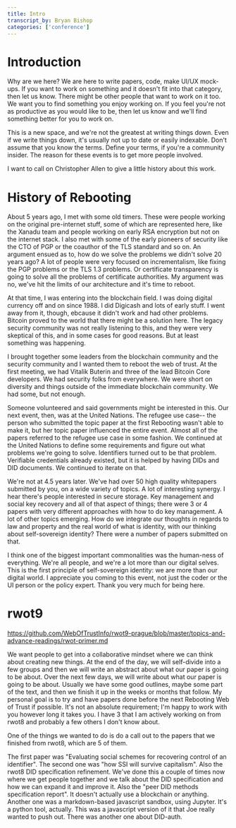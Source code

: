 ```yaml
---
title: Intro
transcript_by: Bryan Bishop
categories: ['conference']
---
```


# Introduction

Why are we here? We are here to write papers, code, make UI/UX mock-ups. If you want to work on something and it doesn't fit into that category, then let us know. There might be other people that want to work on it too. We want you to find something you enjoy working on. If you feel you're not as productive as you would like to be, then let us know and we'll find something better for you to work on.

This is a new space, and we're not the greatest at writing things down. Even if we write things down, it's usually not up to date or easily indexable. Don't assume that you know the terms. Define your terms, if you're a community insider. The reason for these events is to get more people involved.

I want to call on Christopher Allen to give a little history about this work.

# History of Rebooting

About 5 years ago, I met with some old timers. These were people working on the original pre-internet stuff, some of which are represented here, like the Xanadu team and people working on early RSA encryption but not on the internet stack. I also met with some of the early pioneers of security like the CTO of PGP or the coauthor of the TLS standard and so on. An argument ensued as to, how do we solve the problems we didn't solve 20 years ago? A lot of people were very focused on incrementalism, like fixing the PGP problems or the TLS 1.3 problems. Or certificate transparency is going to solve all the problems of certificate authorities. My argument was no, we've hit the limits of our architecture and it's time to reboot.

At that time, I was entering into the blockchain field. I was doing digital currency off and on since 1988. I did Digicash and lots of early stuff. I went away from it, though, ebcause it didn't work and had other problems. Bitcoin proved to the world that there might be a solution here. The legacy security community was not really listening to this, and they were very skeptical of this, and in some cases for good reasons. But at least something was happening.

I brought together some leaders from the blockchain community and the security community and I wanted them to reboot the web of trust. At the first meeting, we had Vitalik Buterin and three of the lead Bitcoin Core developers. We had security folks from everywhere. We were short on diversity and things outside of the immediate blockchain community. We had some, but not enough.

Someone volunteered and said governments might be interested in this. Our next event, then, was at the United Nations. The refugee use case-- the person who submitted the topic paper at the first Rebooting wasn't able to make it, but her topic paper influenced the entire event. Almost all of the papers referred to the refugee use case in some fashion. We continued at the United Nations to define some requirements and figure out what problems we're going to solve. Identifiers turned out to be that problem. Verifiable credentials already existed, but it is helped by having DIDs and DID documents. We continued to iterate on that.

We're not at 4.5 years later. We've had over 50 high quality whitepapers submitted by you, on a wide variety of topics. A lot of interesting synergy. I hear there's people interested in secure storage. Key management and social key recovery and all of that aspect of things; there were 3 or 4 papers with very different approaches with how to do key management. A lot of other topics emerging. How do we integrate our thoughts in regards to law and property and the real world of what is identity, with our thinking about self-sovereign identity? There were a number of papers submitted on that.

I think one of the biggest important commonalities was the human-ness of everything. We're all people, and we're a lot more than our digital selves. This is the first principle of self-sovereign identity: we are more than our digital world. I appreciate you coming to this event, not just the coder or the UI person or the policy expert. Thank you very much for being here.

# rwot9

<https://github.com/WebOfTrustInfo/rwot9-prague/blob/master/topics-and-advance-readings/rwot-primer.md>

We want people to get into a collaborative mindset where we can think about creating new things. At the end of the day, we will self-divide into a few groups and then we will write an abstract about what our paper is going to be about. Over the next few days, we will write about what our paper is going to be about. Usually we have some good outlines, maybe some part of the text, and then we finish it up in the weeks or months that follow. My personal goal is to try and have papers done before the next Rebooting Web of Trust if possible. It's not an absolute requirement; I'm happy to work with you however long it takes you. I have 3 that I am actively working on from rwot8 and probably a few others I don't know about.

One of the things we wanted to do is do a call out to the papers that we finished from rwot8, which are 5 of them.

The first paper was "Evaluating social schemes for recovering control of an identifier". The second one was "how SSI will survive capitalism". Also the rwot8 DID specification refinement. We've done this a couple of times now where we get people together and we talk about the DID specification and how we can expand it and improve it. Also the "peer DID methods specification report". It doesn't actually use a blockchain or anything. Another one was a markdown-based javascript sandbox, using Jupyter. It's a python tool, actually. This was a javascript version of it that Joe really wanted to push out. There was another one about DID-auth.



